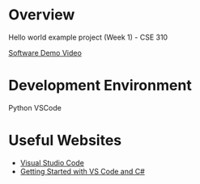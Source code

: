 # Overview

Hello world example project (Week 1) - CSE 310

[Software Demo Video](https://youtu.be/p0aSyEcoLX4)

# Development Environment

Python
VSCode

# Useful Websites


* [Visual Studio Code](https://code.visualstudio.com/docs/?dv=win)
* [Getting Started with VS Code and C#](https://learn.microsoft.com/en-us/shows/dotnet/get-started-vscode-csharp-net-core-windows)